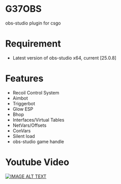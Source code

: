 # G37OBS
obs-studio plugin for csgo

# Requirement
* Latest version of obs-studio x64, current [25.0.8]

# Features
* Recoil Control System
* Aimbot
* Triggerbot
* Glow ESP
* Bhop
* Interfaces/Virtual Tables
* NetVars/Offsets
* ConVars
* Silent load
* obs-studio game handle

# Youtube Video
[![IMAGE ALT TEXT](https://i.ytimg.com/vi/HlUdNrAy_pc/maxresdefault.jpg)](https://www.youtube.com/watch?v=HlUdNrAy_pc "G37OBS - LANHACK - OBS plugin")

